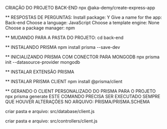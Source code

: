 CRIAÇÃO DO PROJETO BACK-END
npx @aka-demy/create-express-app

** RESPOSTAS DE PERGUNTAS:
Install package: Y
Give a name for the app: Back-end
Choose a language: JavaScript
Choose a template engine: None
Choose a package manager: npm

** MUDANDO PARA A PASTA DO PROJETO:
cd back-end

** INSTALANDO PRISMA
npm install prisma --save-dev

** INICIALIZANDO PRISMA COM CONECTOR PARA MONGODB
npx prisma init --datasource-provider mongodb

** INSTALAR EXTENSÃO PRISMA

** INSTALAR PRISMA CLIENT
npm install @prisma/client

** GERANDO O CLIENT PERSONALIZADO DO PRISMA PARA O PROJETO
npx prisma generate
ESTE COMANDO PRECISA SER EXECUTADO SEMPRE QUE HOUVER ALTERAÇÕES NO ARQUIVO:
PRISMA/PRISMA.SCHEMA

criar pasta e arquivo: src/database/client.js

criar pasta e arquivo: src/controllers/client.js
